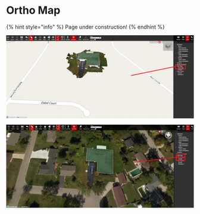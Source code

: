 # Ortho Map

{% hint style="info" %}
Page under construction!
{% endhint %}

![Layer: Ortho Map - Street Map](../.gitbook/assets/ortho-map-street-map-layer_project18426.gif)

![Layer: Ortho Map - Satellite](../.gitbook/assets/ortho-map-satellite-layer_project18426.gif)



